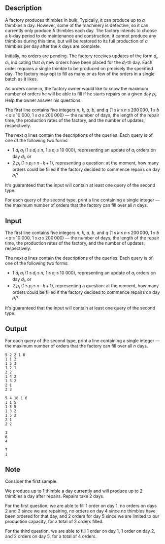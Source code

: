 ## Description

<div><p>A factory produces thimbles in bulk. Typically, it can produce up to <span class="tex-span"><i>a</i></span> thimbles a day. However, some of the machinery is defective, so it can currently only produce <span class="tex-span"><i>b</i></span> thimbles each day. The factory intends to choose a <span class="tex-span"><i>k</i></span>-day period to do maintenance and construction; it cannot produce any thimbles during this time, but will be restored to its full production of <span class="tex-span"><i>a</i></span> thimbles per day after the <span class="tex-span"><i>k</i></span> days are complete.</p><p>Initially, no orders are pending. The factory receives updates of the form <span class="tex-span"><i>d</i><sub class="lower-index"><i>i</i></sub></span>, <span class="tex-span"><i>a</i><sub class="lower-index"><i>i</i></sub></span>, indicating that <span class="tex-span"><i>a</i><sub class="lower-index"><i>i</i></sub></span> new orders have been placed for the <span class="tex-span"><i>d</i><sub class="lower-index"><i>i</i></sub></span>-th day. Each order requires a single thimble to be produced on precisely the specified day. The factory may opt to fill as many or as few of the orders in a single batch as it likes.</p><p>As orders come in, the factory owner would like to know the maximum number of orders he will be able to fill if he starts repairs on a given day <span class="tex-span"><i>p</i><sub class="lower-index"><i>i</i></sub></span>. Help the owner answer his questions.</p></div><div class="input-specification"><p>The first line contains five integers <span class="tex-span"><i>n</i></span>, <span class="tex-span"><i>k</i></span>, <span class="tex-span"><i>a</i></span>, <span class="tex-span"><i>b</i></span>, and <span class="tex-span"><i>q</i></span> (<span class="tex-span">1 ≤ <i>k</i> ≤ <i>n</i> ≤ 200 000</span>, <span class="tex-span">1 ≤ <i>b</i> &lt; <i>a</i> ≤ 10 000</span>, <span class="tex-span">1 ≤ <i>q</i> ≤ 200 000</span>)&nbsp;— the number of days, the length of the repair time, the production rates of the factory, and the number of updates, respectively.</p><p>The next <span class="tex-span"><i>q</i></span> lines contain the descriptions of the queries. Each query is of one of the following two forms: </p><ul> <li> <span class="tex-span">1 <i>d</i><sub class="lower-index"><i>i</i></sub> <i>a</i><sub class="lower-index"><i>i</i></sub></span> (<span class="tex-span">1 ≤ <i>d</i><sub class="lower-index"><i>i</i></sub> ≤ <i>n</i></span>, <span class="tex-span">1 ≤ <i>a</i><sub class="lower-index"><i>i</i></sub> ≤ 10 000</span>), representing an update of <span class="tex-span"><i>a</i><sub class="lower-index"><i>i</i></sub></span> orders on day <span class="tex-span"><i>d</i><sub class="lower-index"><i>i</i></sub></span>, or </li><li> <span class="tex-span">2 <i>p</i><sub class="lower-index"><i>i</i></sub></span> (<span class="tex-span">1 ≤ <i>p</i><sub class="lower-index"><i>i</i></sub> ≤ <i>n</i> - <i>k</i> + 1</span>), representing a question: at the moment, how many orders could be filled if the factory decided to commence repairs on day <span class="tex-span"><i>p</i><sub class="lower-index"><i>i</i></sub></span>? </li></ul><p>It's guaranteed that the input will contain at least one query of the second type.</p></div><div class="output-specification"><p>For each query of the second type, print a line containing a single integer — the maximum number of orders that the factory can fill over all <span class="tex-span"><i>n</i></span> days.</p></div>

## Input

<p>The first line contains five integers <span class="tex-span"><i>n</i></span>, <span class="tex-span"><i>k</i></span>, <span class="tex-span"><i>a</i></span>, <span class="tex-span"><i>b</i></span>, and <span class="tex-span"><i>q</i></span> (<span class="tex-span">1 ≤ <i>k</i> ≤ <i>n</i> ≤ 200 000</span>, <span class="tex-span">1 ≤ <i>b</i> &lt; <i>a</i> ≤ 10 000</span>, <span class="tex-span">1 ≤ <i>q</i> ≤ 200 000</span>)&nbsp;— the number of days, the length of the repair time, the production rates of the factory, and the number of updates, respectively.</p><p>The next <span class="tex-span"><i>q</i></span> lines contain the descriptions of the queries. Each query is of one of the following two forms: </p><ul> <li> <span class="tex-span">1 <i>d</i><sub class="lower-index"><i>i</i></sub> <i>a</i><sub class="lower-index"><i>i</i></sub></span> (<span class="tex-span">1 ≤ <i>d</i><sub class="lower-index"><i>i</i></sub> ≤ <i>n</i></span>, <span class="tex-span">1 ≤ <i>a</i><sub class="lower-index"><i>i</i></sub> ≤ 10 000</span>), representing an update of <span class="tex-span"><i>a</i><sub class="lower-index"><i>i</i></sub></span> orders on day <span class="tex-span"><i>d</i><sub class="lower-index"><i>i</i></sub></span>, or </li><li> <span class="tex-span">2 <i>p</i><sub class="lower-index"><i>i</i></sub></span> (<span class="tex-span">1 ≤ <i>p</i><sub class="lower-index"><i>i</i></sub> ≤ <i>n</i> - <i>k</i> + 1</span>), representing a question: at the moment, how many orders could be filled if the factory decided to commence repairs on day <span class="tex-span"><i>p</i><sub class="lower-index"><i>i</i></sub></span>? </li></ul><p>It's guaranteed that the input will contain at least one query of the second type.</p>

## Output

<p>For each query of the second type, print a line containing a single integer — the maximum number of orders that the factory can fill over all <span class="tex-span"><i>n</i></span> days.</p>





```input1
5 2 2 1 8
1 1 2
1 5 3
1 2 1
2 2
1 4 2
1 3 2
2 1
2 3

```




```input2
5 4 10 1 6
1 1 5
1 5 5
1 3 2
1 5 2
2 1
2 2

```




```output1
3
6
4

```




```output2
7
1

```



## Note

<p>Consider the first sample.</p><p>We produce up to <span class="tex-span">1</span> thimble a day currently and will produce up to <span class="tex-span">2</span> thimbles a day after repairs. Repairs take <span class="tex-span">2</span> days.</p><p>For the first question, we are able to fill <span class="tex-span">1</span> order on day <span class="tex-span">1</span>, no orders on days <span class="tex-span">2</span> and <span class="tex-span">3</span> since we are repairing, no orders on day <span class="tex-span">4</span> since no thimbles have been ordered for that day, and <span class="tex-span">2</span> orders for day <span class="tex-span">5</span> since we are limited to our production capacity, for a total of <span class="tex-span">3</span> orders filled.</p><p>For the third question, we are able to fill <span class="tex-span">1</span> order on day <span class="tex-span">1</span>, <span class="tex-span">1</span> order on day <span class="tex-span">2</span>, and <span class="tex-span">2</span> orders on day <span class="tex-span">5</span>, for a total of <span class="tex-span">4</span> orders.</p>
